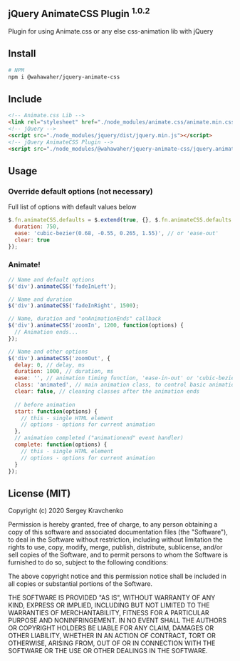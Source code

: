 jQuery AnimateCSS Plugin <sup>1.0.2</sup>
-------
Plugin for using Animate.css or any else css-animation lib with jQuery

## Install
```sh
# NPM
npm i @wahawaher/jquery-animate-css
```
## Include
```html
<!-- Animate.css Lib -->
<link rel="stylesheet" href="./node_modules/animate.css/animate.min.css">
<!-- jQuery -->
<script src="./node_modules/jquery/dist/jquery.min.js"></script>
<!-- jQuery AnimateCSS Plugin -->
<script src="./node_modules/@wahawaher/jquery-animate-css/jquery.animate.css.min.js"></script>
```
## Usage
### Override default options (not necessary)
Full list of options with default values below
```javascript
$.fn.animateCSS.defaults = $.extend(true, {}, $.fn.animateCSS.defaults, {
  duration: 750,
  ease: 'cubic-bezier(0.68, -0.55, 0.265, 1.55)', // or 'ease-out'
  clear: true
});
```
### Animate!
```javascript
// Name and default options
$('div').animateCSS('fadeInLeft');

// Name and duration
$('div').animateCSS('fadeInRight', 1500);

// Name, duration and "onAnimationEnds" callback
$('div').animateCSS('zoomIn', 1200, function(options) {
  // Animation ends...
});

// Name and other options
$('div').animateCSS('zoomOut', {
  delay: 0, // delay, ms
  duration: 1000, // duration, ms
  ease: '', // animation timing function, 'ease-in-out' or 'cubic-bezier(...)'
  class: 'animated', // main animation class, to control basic animation options
  clear: false, // cleaning classes after the animation ends
  
  // before animation
  start: function(options) {
    // this - single HTML element
    // options - options for current animation
  },
  // animation completed ("animationend" event handler)
  complete: function(options) {
    // this - single HTML element
    // options - options for current animation
  }
});
```
## License (MIT)
Copyright (c) 2020 Sergey Kravchenko

Permission is hereby granted, free of charge, to any person obtaining a copy
of this software and associated documentation files (the "Software"), to deal
in the Software without restriction, including without limitation the rights
to use, copy, modify, merge, publish, distribute, sublicense, and/or sell
copies of the Software, and to permit persons to whom the Software is
furnished to do so, subject to the following conditions:

The above copyright notice and this permission notice shall be included in all
copies or substantial portions of the Software.

THE SOFTWARE IS PROVIDED "AS IS", WITHOUT WARRANTY OF ANY KIND, EXPRESS OR
IMPLIED, INCLUDING BUT NOT LIMITED TO THE WARRANTIES OF MERCHANTABILITY,
FITNESS FOR A PARTICULAR PURPOSE AND NONINFRINGEMENT. IN NO EVENT SHALL THE
AUTHORS OR COPYRIGHT HOLDERS BE LIABLE FOR ANY CLAIM, DAMAGES OR OTHER
LIABILITY, WHETHER IN AN ACTION OF CONTRACT, TORT OR OTHERWISE, ARISING FROM,
OUT OF OR IN CONNECTION WITH THE SOFTWARE OR THE USE OR OTHER DEALINGS IN THE
SOFTWARE.